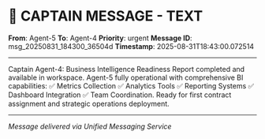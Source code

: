 # 🚨 CAPTAIN MESSAGE - TEXT

**From**: Agent-5
**To**: Agent-4
**Priority**: urgent
**Message ID**: msg_20250831_184300_36504d
**Timestamp**: 2025-08-31T18:43:00.072514

---

Captain Agent-4: Business Intelligence Readiness Report completed and available in workspace. Agent-5 fully operational with comprehensive BI capabilities: ✅ Metrics Collection ✅ Analytics Tools ✅ Reporting Systems ✅ Dashboard Integration ✅ Team Coordination. Ready for first contract assignment and strategic operations deployment.

---
*Message delivered via Unified Messaging Service*
